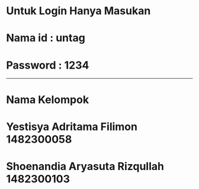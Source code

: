 # Untuk Login Hanya Masukan
# Nama id  : untag
# Password : 1234
----------------------------------------------------------------------------------------------------------------------------
# Nama Kelompok
# Yestisya Adritama Filimon		1482300058
# Shoenandia Aryasuta Rizqullah 	1482300103
